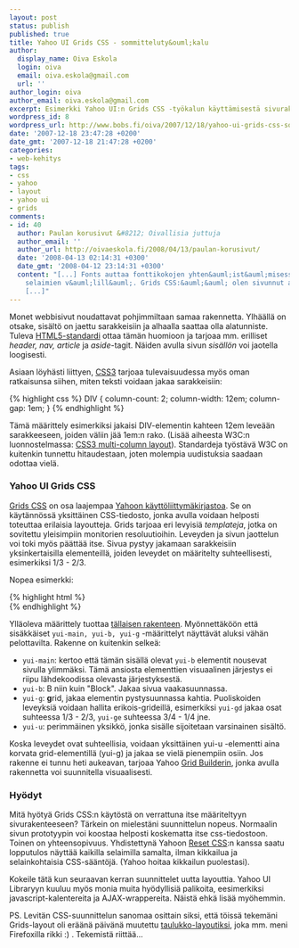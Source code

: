 ```yaml
---
layout: post
status: publish
published: true
title: Yahoo UI Grids CSS - sommitteluty&ouml;kalu
author:
  display_name: Oiva Eskola
  login: oiva
  email: oiva.eskola@gmail.com
  url: ''
author_login: oiva
author_email: oiva.eskola@gmail.com
excerpt: Esimerkki Yahoo UI:n Grids CSS -työkalun käyttämisestä sivurakenteen määrittelyssä.
wordpress_id: 8
wordpress_url: http://www.bobs.fi/oiva/2007/12/18/yahoo-ui-grids-css-sommittelutyokalu/
date: '2007-12-18 23:47:28 +0200'
date_gmt: '2007-12-18 21:47:28 +0200'
categories:
- web-kehitys
tags:
- css
- yahoo
- layout
- yahoo ui
- grids
comments:
- id: 40
  author: Paulan korusivut &#8212; Oivallisia juttuja
  author_email: ''
  author_url: http://oivaeskola.fi/2008/04/13/paulan-korusivut/
  date: '2008-04-13 02:14:31 +0300'
  date_gmt: '2008-04-12 23:14:31 +0300'
  content: "[...] Fonts auttaa fonttikokojen yhten&auml;ist&auml;misess&auml; eri
    selaimien v&auml;lill&auml;. Grids CSS:&auml;&auml; olen sivunnut aikaisemmin.
    [...]"
---
```

<p>Monet webbisivut noudattavat pohjimmiltaan samaa rakennetta. Ylh&auml;&auml;ll&auml; on otsake, sis&auml;lt&ouml; on jaettu sarakkeisiin ja alhaalla saattaa olla alatunniste. Tuleva <a href="http://www.alistapart.com/articles/previewofhtml5">HTML5-standardi</a> ottaa t&auml;m&auml;n huomioon ja tarjoaa mm. erilliset <em>header, nav, article</em> ja <em>aside</em>-tagit. N&auml;iden avulla sivun <em>sis&auml;ll&ouml;n</em> voi jaotella loogisesti.</p>
<p>Asiaan l&ouml;yh&auml;sti liittyen, <a href="http://www.alistapart.com/articles/css3multicolumn/">CSS3</a> tarjoaa tulevaisuudessa my&ouml;s oman ratkaisunsa siihen, miten teksti voidaan jakaa sarakkeisiin:</p>
{% highlight css %}
DIV {
    column-count: 2;
    column-width: 12em;
    column-gap: 1em;
}
{% endhighlight %}
<p>T&auml;m&auml; m&auml;&auml;rittely esimerkiksi jakaisi DIV-elementin kahteen 12em leve&auml;&auml;n sarakkeeseen, joiden v&auml;liin j&auml;&auml; 1em:n rako. (Lis&auml;&auml; aiheesta W3C:n luonnostelmassa: <a href="http://www.w3.org/TR/css3-multicol/">CSS3 multi-column layout</a>). Standardeja ty&ouml;st&auml;v&auml; W3C on kuitenkin tunnettu hitaudestaan, joten molempia uudistuksia saadaan odottaa viel&auml;.</p>
<h3>Yahoo UI Grids CSS</h3>
<p><a href="http://developer.yahoo.com/yui/grids/">Grids CSS</a> on osa laajempaa <a href="http://developer.yahoo.com/yui/">Yahoon k&auml;ytt&ouml;liittym&auml;kirjastoa</a>. Se on k&auml;yt&auml;nn&ouml;ss&auml; yksitt&auml;inen CSS-tiedosto, jonka avulla voidaan helposti toteuttaa erilaisia layoutteja. Grids tarjoaa eri levyisi&auml; <em>templateja</em>, jotka on sovitettu yleisimpiin monitorien resoluutioihin. Leveyden ja sivun jaottelun voi toki my&ouml;s p&auml;&auml;tt&auml;&auml; itse. Sivua pystyy jakamaan sarakkeisiin yksinkertaisilla elementeill&auml;, joiden leveydet on m&auml;&auml;ritelty suhteellisesti, esimerkiksi 1/3 - 2/3.<br />
<a id="more"></a><a id="more-8"></a></p>
<p>Nopea esimerkki:</p>
{% highlight html %}
<body>
  <div id="doc">
    <div id="hd"><!-- header --></div>
    <div id="bd"><!-- body -->
      <div id="yui-main">
        <div class="yui-b">
          <div class="yui-g">
            <div class="yui-u first"></div>
            <div class="yui-u"></div>
          </div>
        </div>
      </div>
    </div>
    <div id="ft"></div> <!-- footer -->
  </div>
</body>
{% endhighlight %}

<p>Yll&auml;oleva m&auml;&auml;rittely tuottaa <a href="{{ site.baseurl }}/images/2007/12/test.html" title="Yahoo UI Grid testisivu">t&auml;llaisen rakenteen</a>. My&ouml;nnett&auml;k&ouml;&ouml;n ett&auml; sis&auml;kk&auml;iset <code>yui-main, yui-b, yui-g</code> -m&auml;&auml;rittelyt n&auml;ytt&auml;v&auml;t aluksi v&auml;h&auml;n pelottavilta. Rakenne on kuitenkin selke&auml;:</p>
<ul>
<li><code>yui-main</code>: kertoo ett&auml; t&auml;m&auml;n sis&auml;ll&auml; olevat <code>yui-b</code> elementit nousevat sivulla ylimm&auml;ksi. T&auml;m&auml; ansiosta elementtien visuaalinen j&auml;rjestys ei riipu l&auml;hdekoodissa olevasta j&auml;rjestyksest&auml;.</li>
<li><code>yui-b</code>: B niin kuin "Block". Jakaa sivua vaakasuunnassa.</li>
<li><code>yui-g</code>: <strong>g</strong>rid, jakaa elementin pystysuunnassa kahtia. Puoliskoiden leveyksi&auml; voidaan hallita erikois-grideill&auml;, esimerkiksi <code>yui-gd</code> jakaa osat suhteessa 1/3 - 2/3, <code>yui-ge</code> suhteessa 3/4 - 1/4 jne.</li>
<li><code>yui-u</code>: perimm&auml;inen yksikk&ouml;, jonka sis&auml;lle sijoitetaan varsinainen sis&auml;lt&ouml;.</li>
</ul>
<p>Koska leveydet ovat suhteellisia, voidaan yksitt&auml;inen yui-u -elementti aina korvata grid-elementill&auml; (yui-g) ja jakaa se viel&auml; pienempiin osiin. Jos rakenne ei tunnu heti aukeavan, tarjoaa Yahoo <a href="http://developer.yahoo.com/yui/grids/builder/">Grid Builderin</a>, jonka avulla rakennetta voi suunnitella visuaalisesti.</p>
<h3>Hy&ouml;dyt</h3>
<p>Mit&auml; hy&ouml;ty&auml; Grids CSS:n k&auml;yt&ouml;st&auml; on verrattuna itse m&auml;&auml;riteltyyn sivurakenteeseen? T&auml;rkein on mielest&auml;ni suunnittelun nopeus. Normaalin sivun prototyypin voi koostaa helposti koskematta itse css-tiedostoon. Toinen on yhteensopivuus. Yhdistettyn&auml; Yahoon <a href="http://developer.yahoo.com/yui/reset/">Reset CSS</a>:n kanssa saatu lopputulos n&auml;ytt&auml;&auml; kaikilla selaimilla samalta, ilman kikkailua ja selainkohtaisia CSS-s&auml;&auml;nt&ouml;j&auml;. (Yahoo hoitaa kikkailun puolestasi).</p>
<p>Kokeile t&auml;t&auml; kun seuraavan kerran suunnittelet uutta layouttia. Yahoo UI Libraryyn kuuluu my&ouml;s monia muita hy&ouml;dyllisi&auml; palikoita, eesimerkiksi javascript-kalentereita ja AJAX-wrappereita. N&auml;ist&auml; ehk&auml; lis&auml;&auml; my&ouml;hemmin.</p>
<p>PS. Levit&auml;n CSS-suunnittelun sanomaa osittain siksi, ett&auml; t&ouml;iss&auml; tekem&auml;ni Grids-layout oli er&auml;&auml;n&auml; p&auml;iv&auml;n&auml; muutettu <a href="http://en.wikipedia.org/wiki/Tableless_web_design">taulukko-layoutiksi</a>, joka mm. meni Firefoxilla rikki :) . Tekemist&auml; riitt&auml;&auml;...</p>
